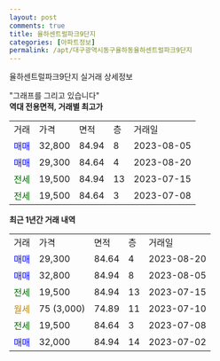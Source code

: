 ```yaml
---
layout: post
comments: true
title: 율하센트럴파크9단지
categories: [아파트정보]
permalink: /apt/대구광역시동구율하동율하센트럴파크9단지
---
```


율하센트럴파크9단지 실거래 상세정보

<script type="text/javascript">
  google.charts.load('current', {'packages':['line', 'corechart']});
  google.charts.setOnLoadCallback(drawChart);

  function drawChart() {
    var data = new google.visualization.DataTable();
    data.addColumn('date', '거래일');
    data.addColumn('number', "매매");
    data.addColumn('number', "전세");
    data.addColumn('number', "전매");

    data.addRows([[new Date(Date.parse("2023-08-20")), 29300, null, null], [new Date(Date.parse("2023-08-05")), 32800, null, null], [new Date(Date.parse("2023-07-15")), null, 19500, null], [new Date(Date.parse("2023-07-10")), null, null, null], [new Date(Date.parse("2023-07-08")), null, 19500, null], [new Date(Date.parse("2023-07-02")), 32000, null, null]]);

    var options = {
      hAxis: {
        format: 'yyyy/MM/dd'
      },    
      lineWidth: 0,
      pointsVisible: true,    
      title: '최근 1년간 유형별 실거래가 분포',
      legend: { position: 'bottom' }
    };

    var formatter = new google.visualization.NumberFormat({pattern:'###,###'} );
    formatter.format(data, 1);
    formatter.format(data, 2);
    
    setTimeout(function() {
        var chart = new google.visualization.LineChart(document.getElementById('columnchart_material'));
        chart.draw(data, (options));
        document.getElementById('loading').style.display = 'none';
    }, 200);
  }
</script>


<div id="loading" style="z-index:20; display: block; margin-left: 0px">"그래프를 그리고 있습니다"</div>
<div id="columnchart_material" style="width: 95%; margin-left: 0px; display: block"></div>
<!-- contents start -->
<b>역대 전용면적, 거래별 최고가</b>
<table class="sortable">
    <tr>
      <td>거래</td>
      <td>가격</td>
      <td>면적</td>
      <td>층</td>
      <td>거래일</td>
    </tr>
        <tr>
          <td><a style="color: blue">매매</a></td>
          <td>32,800</td>
          <td>84.94</td>
          <td>8</td>
          <td>2023-08-05</td>
        </tr>            <tr>
          <td><a style="color: blue">매매</a></td>
          <td>29,300</td>
          <td>84.64</td>
          <td>4</td>
          <td>2023-08-20</td>
        </tr>        
        <tr>
              <td><a style="color: darkgreen">전세</a></td>
              <td>19,500</td>
              <td>84.94</td>
              <td>13</td>
              <td>2023-07-15</td>
            </tr>            <tr>
              <td><a style="color: darkgreen">전세</a></td>
              <td>19,500</td>
              <td>84.64</td>
              <td>3</td>
              <td>2023-07-08</td>
            </tr>        
    
</table>

<b>최근 1년간 거래 내역</b>

<table class="sortable">
    <tr>
      <td>거래</td>
      <td>가격</td>
      <td>면적</td>
      <td>층</td>
      <td>거래일</td>
    </tr>
    <tr>
      <td><a style="color: blue">매매</a></td>
      <td>29,300</td>
      <td>84.64</td>
      <td>4</td>
      <td>2023-08-20</td>
    </tr>          <tr>
      <td><a style="color: blue">매매</a></td>
      <td>32,800</td>
      <td>84.94</td>
      <td>8</td>
      <td>2023-08-05</td>
    </tr>          <tr>
      <td><a style="color: darkgreen">전세</a></td>
      <td>19,500</td>
      <td>84.94</td>
      <td>13</td>
      <td>2023-07-15</td>
    </tr>          <tr>
      <td><a style="color: darkgoldenrod">월세</a></td>
      <td>75 (3,000)</td>
      <td>74.89</td>
      <td>11</td>
      <td>2023-07-10</td>
    </tr>          <tr>
      <td><a style="color: darkgreen">전세</a></td>
      <td>19,500</td>
      <td>84.64</td>
      <td>3</td>
      <td>2023-07-08</td>
    </tr>          <tr>
      <td><a style="color: blue">매매</a></td>
      <td>32,000</td>
      <td>84.94</td>
      <td>14</td>
      <td>2023-07-02</td>
    </tr>      </table>
<!-- contents end -->    

